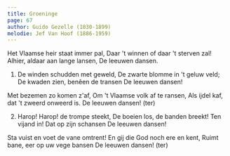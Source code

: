 ```yaml
---
title: Groeninge
page: 67
author: Guido Gezelle (1830-1899)
melodie: Jef Van Hoof (1886-1959)
---
```


Het Vlaamse heir staat immer pal,
Daar 't winnen of daar 't sterven zal!
Alhier, aldaar aan lange lansen,
De leeuwen dansen.


1. De winden schudden met geweld,
De zwarte blomme in 't geluw veld;
De kwaden zien, benêen de transen
De leeuwen dansen!

Met bezemen zo komen z'af,
Om 't Vlaamse volk af te ransen,
Als ijdel kaf, dat 't zweerd onweerd is.
De leeuwen dansen! (ter)


2. Harop! Harop! de trompe steekt,
De boeien los, de banden breekt!
Ten vijand in! Dat op zijn schansen
De leeuwen dansen!

Sta vuist en voet de vane omtrent!
En gij die God noch ere en kent,
Ruimt bane, eer op uw vege bansen
De leeuwen dansen! (ter)